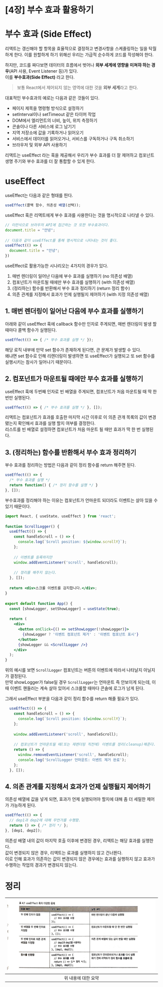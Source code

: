 # [4장] 부수 효과 활용하기

# 부수 효과 (Side Effect)
리액트는 갱신해야 할 항목을 효율적으로 결정하고 변경사항을 스케줄링하는 일을 탁월하게 한다.
이를 원할하게 하기 위해선 우리는 가급적 순수하게 코드를 작성해야 한다.

하지만, 코드를 짜다보면 데이터의 흐름에서 벗어나 **외부 세계에 영향을 미쳐햐 하는 경우**(API 사용, Event Listener 등)가 있다.  
이를 **부수효과(Side Effect)** 라고 한다.
> 보통 React에서 제어되지 않는 영역에 대한 것을 **외부 세계**라고 한다.

대표적인 부수효과의 예로는 다음과 같은 것들이 있다.
- 페이지 제목을 명령형 방식으로 설정하기
- setInterval이나 setTimeout 같은 타이머 작업
- DOM에서 엘리먼트의 너비, 높이, 위치 측정하기
- 콘솔이나 다른 서비스에 로그 남기기
- 지역 저장소에 값을 기록하거나 읽어오기
- 서비스에서 데이터를 읽어오거나, 서비스를 구독하거나 구독 취소하기
- 브라우저 및 외부 API 사용하기

리액트는 useEffect 라는 훅을 제공해서 우리가 부수 효과를 더 잘 제어하고 컴포넌트 생명 주기와 부수 효과를 더 잘 통합할 수 있게 한다.

# useEffect 
useEffect는 다음과 같은 형태를 띈다.
```jsx
useEffect(콜백 함수, 의존성 배열(선택));
```

useEffect 훅은 리액트에게 부수 효과를 사용한다는 것을 명시적으로 나타낼 수 있다.
```jsx
// 이런식으로 브라우저 API에 접근하는 것 또한 부수효과이다.
document.title = "안녕";

// 다음과 같이 useEffect를 통해 명시적으로 나타내는 것이 좋다.
useEffect(() => {
  document.title = "안녕";
})
```

useEffect로 활용가능한 시나리오는 4가지의 경우가 있다.
1. 매번 렌더링이 일어난 다음에 부수 효과를 실행하기 (no 의존성 배열)
2. 컴포넌트가 마운트될 때에만 부수 효과를 실행하기 (with 의존성 배열)
3. (정리하는) 함수를 반환해서 부수 효과 정리하기 (return 정리 함수)
4. 의존 관계를 지정해서 효과가 언제 실행될지 제어하기 (with 지정 의존성 배열)

## 1. 매번 렌더링이 일어난 다음에 부수 효과를 실행하기
아래와 같이 useEffect 훅에 callback 함수만 인자로 주게되면, 매번 렌더링이 발생 할 때마다 콜백 함수가 실행된다.
```jsx
useEffect(() => { /* 부수 효과를 실행 */ });
```

해당 로직 내부에 만약 set 함수가 존재하게 된다면, 큰 문제가 발생할 수 있다.  
왜냐면 set 함수로 인해 리렌더링이 발생하면 또 useEffect가 실행되고 또 set 함수를 실행시키는 참사가 일어나기 때문이다.

## 2. 컴포넌트가 마운트될 때에만 부수 효과를 실행하기
useEffect 훅에 두번째 인자로 빈 배열을 주게되면, 컴포넌트가 처음 마운트될 때 딱 한 번만 실행된다.
```jsx
useEffect(() => { /* 부수 효과를 실행 */ }, []);
```
리액트는 컴포넌트가 효과를 호출한 마지막 시간 이후로 이 의존 관걔 목록의 값이 변경됐는지 확인해서 효과를 실행 할지 여부를 결정한다.  
리스트를 빈 배열로 설정하면 컴포넌트가 처음 마운트 될 때만 효과가 딱 한 번 실행된다.

## 3. (정리하는) 함수를 반환해서 부수 효과 정리하기
부수 효과를 정리하는 방법은 다음과 같이 정리 함수를 return 해주면 된다.
```jsx
useEffect(() => { 
  /* 부수 효과를 실행 */ 
  return function() { /* 정리 함수를 실행 */ }
}, []);

```

부수효과를 정리해야 하는 이유는 컴포넌트가 언마운트 되더라도 이벤트는 살아 있을 수 있기 때문이다.
```jsx
import React, { useState, useEffect } from 'react';

function ScrollLogger() {
  useEffect(() => {
    const handleScroll = () => {
      console.log(`Scroll position: ${window.scrollY}`);
    };

    // 이벤트를 등록하지만
    window.addEventListener('scroll', handleScroll);

    // 정리를 해주지 않는다.
  }, []);

  return <div>스크롤 이벤트를 감지합니다.</div>;
}

export default function App() {
  const [showLogger, setShowLogger] = useState(true);

  return (
    <div>
      <button onClick={() => setShowLogger(!showLogger)}>
        {showLogger ? '이벤트 컴포넌트 제거' : '이벤트 컴포넌트 표시'}
      </button>
      {showLogger && <ScrollLogger />}
    </div>
  );
}
```
위의 예시를 보면 `ScrollLogger` 컴포넌트는 버튼의 이벤트에 따라서 나타날지 아닐지가 결정된다.  
만약 showLogger가 false일 경우 `ScrollLogger`는 언마운트 즉 안보이게 되는데, 이때 이벤트 핸들러는 계속 살아 있어서 스크롤할 때마다 콘솔에 로그가 남게 된다.

그래서 useEffect 부분을 다음과 같이 정리 함수를 return 해줄 필요가 있다.
```jsx
  useEffect(() => {
    const handleScroll = () => {
      console.log(`Scroll position: ${window.scrollY}`);
    };

    window.addEventListener('scroll', handleScroll);

    // 컴포넌트가 언마운트될 때(또는 재렌더링 직전에) 이벤트를 정리(cleanup)해준다.
    return () => {
      window.removeEventListener('scroll', handleScroll);
      console.log('ScrollLogger 언마운트: 이벤트 제거 완료');
    };
  }, []);
```

## 4. 의존 관계를 지정해서 효과가 언제 실행될지 제어하기
의존성 배열에 값을 넣게 되면, 효과가 언제 실행되어야 할지에 대해 좀 더 세밀한 제어가 가능하게 된다.
```jsx
useEffect(() => {
  // dep1과 dep2에 대해 무언가를 수행함.
  return () => { /* 정리 */ };
}, [dep1, dep2]);
```
의존성 배열 내의 값이 마지막 호출 이후에 변경된 경우, 리액트는 해당 효과를 실행한다.  
값이 변경되지 않은 경우, 리액트는 료과를 실행하지 않고 건너뛴다.  
이로 인해 효과가 의존하는 값이 변경되지 않은 경우에는 효과를 실행하지 않고 효과가 수행하는 작업의 경과가 변경되지 않는다.

# 정리

| ![01.jpeg](assets/4%EC%9E%A5/01.jpeg) |
|:-------------------------------------:|
|              위 내용에 대한 요약              |

